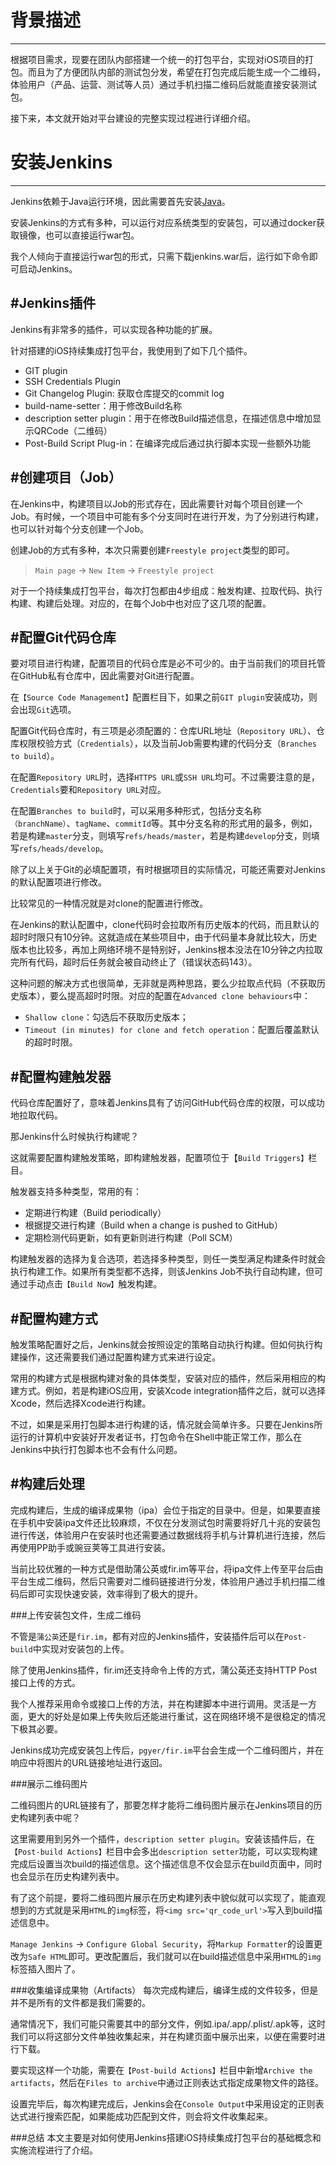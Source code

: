 # 背景描述
---
根据项目需求，现要在团队内部搭建一个统一的打包平台，实现对iOS项目的打包。而且为了方便团队内部的测试包分发，希望在打包完成后能生成一个二维码，体验用户（产品、运营、测试等人员）通过手机扫描二维码后就能直接安装测试包。

接下来，本文就开始对平台建设的完整实现过程进行详细介绍。

# 安装Jenkins
---
Jenkins依赖于Java运行环境，因此需要首先安装[Java](http://www.oracle.com/technetwork/java/javase/downloads/index.html)。

安装Jenkins的方式有多种，可以运行对应系统类型的安装包，可以通过docker获取镜像，也可以直接运行war包。

我个人倾向于直接运行war包的形式，只需下载jenkins.war后，运行如下命令即可启动Jenkins。

#Jenkins插件
---

Jenkins有非常多的插件，可以实现各种功能的扩展。

针对搭建的iOS持续集成打包平台，我使用到了如下几个插件。

* GIT plugin
* SSH Credentials Plugin
* Git Changelog Plugin: 获取仓库提交的commit log
* build-name-setter：用于修改Build名称
* description setter plugin：用于在修改Build描述信息，在描述信息中增加显示QRCode（二维码）
* Post-Build Script Plug-in：在编译完成后通过执行脚本实现一些额外功能

#创建项目（Job）
---
在Jenkins中，构建项目以Job的形式存在，因此需要针对每个项目创建一个Job。有时候，一个项目中可能有多个分支同时在进行开发，为了分别进行构建，也可以针对每个分支创建一个Job。

创建Job的方式有多种，本次只需要创建`Freestyle project`类型的即可。

> `Main page` -> `New Item` -> `Freestyle project`

对于一个持续集成打包平台，每次打包都由4步组成：触发构建、拉取代码、执行构建、构建后处理。对应的，在每个Job中也对应了这几项的配置。

#配置Git代码仓库
---
要对项目进行构建，配置项目的代码仓库是必不可少的。由于当前我们的项目托管在GitHub私有仓库中，因此需要对Git进行配置。

在`【Source Code Management】`配置栏目下，如果之前`GIT plugin`安装成功，则会出现`Git`选项。

配置Git代码仓库时，有三项是必须配置的：仓库URL地址（`Repository URL`）、仓库权限校验方式（`Credentials`），以及当前Job需要构建的代码分支（`Branches to build`）。

在配置`Repository URL`时，选择`HTTPS URL`或`SSH URL`均可。不过需要注意的是，`Credentials`要和`Repository URL`对应。

在配置`Branches to build`时，可以采用多种形式，包括分支名称`（branchName）`、`tagName`、`commitId`等。其中分支名称的形式用的最多，例如，若是构建`master`分支，则填写`refs/heads/master`，若是构建`develop`分支，则填写`refs/heads/develop`。

除了以上关于Git的必填配置项，有时根据项目的实际情况，可能还需要对Jenkins的默认配置项进行修改。

比较常见的一种情况就是对clone的配置进行修改。

在Jenkins的默认配置中，clone代码时会拉取所有历史版本的代码，而且默认的超时时限只有10分钟。这就造成在某些项目中，由于代码量本身就比较大，历史版本也比较多，再加上网络环境不是特别好，Jenkins根本没法在10分钟之内拉取完所有代码，超时后任务就会被自动终止了（错误状态码143）。

这种问题的解决方式也很简单，无非就是两种思路，要么少拉取点代码（不获取历史版本），要么提高超时时限。对应的配置在`Advanced clone behaviours`中：

- `Shallow clone`：勾选后不获取历史版本；
- `Timeout (in minutes) for clone and fetch operation`：配置后覆盖默认的超时时限。

#配置构建触发器
---
代码仓库配置好了，意味着Jenkins具有了访问GitHub代码仓库的权限，可以成功地拉取代码。

那Jenkins什么时候执行构建呢？

这就需要配置构建触发策略，即构建触发器，配置项位于【`Build Triggers】`栏目。

触发器支持多种类型，常用的有：

- 定期进行构建（Build periodically）
- 根据提交进行构建（Build when a change is pushed to GitHub）
- 定期检测代码更新，如有更新则进行构建（Poll SCM）

构建触发器的选择为复合选项，若选择多种类型，则任一类型满足构建条件时就会执行构建工作。如果所有类型都不选择，则该Jenkins Job不执行自动构建，但可通过手动点击`【Build Now】`触发构建。

#配置构建方式
---
触发策略配置好之后，Jenkins就会按照设定的策略自动执行构建。但如何执行构建操作，这还需要我们通过配置构建方式来进行设定。

常用的构建方式是根据构建对象的具体类型，安装对应的插件，然后采用相应的构建方式。例如，若是构建iOS应用，安装Xcode integration插件之后，就可以选择Xcode，然后选择Xcode进行构建。

不过，如果是采用打包脚本进行构建的话，情况就会简单许多。只要在Jenkins所运行的计算机中安装好开发者证书，打包命令在Shell中能正常工作，那么在Jenkins中执行打包脚本也不会有什么问题。


#构建后处理
---
完成构建后，生成的编译成果物（ipa）会位于指定的目录中。但是，如果要直接在手机中安装ipa文件还比较麻烦，不仅在分发测试包时需要将好几十兆的安装包进行传送，体验用户在安装时也还需要通过数据线将手机与计算机进行连接，然后再使用PP助手或豌豆荚等工具进行安装。

当前比较优雅的一种方式是借助蒲公英或fir.im等平台，将ipa文件上传至平台后由平台生成二维码，然后只需要对二维码链接进行分发，体验用户通过手机扫描二维码后即可实现快速安装，效率得到了极大的提升。

###上传安装包文件，生成二维码

不管是`蒲公英`还是`fir.im`，都有对应的Jenkins插件，安装插件后可以在`Post-build`中实现对安装包的上传。

除了使用Jenkins插件，fir.im还支持命令上传的方式，蒲公英还支持HTTP Post接口上传的方式。

我个人推荐采用命令或接口上传的方法，并在构建脚本中进行调用。灵活是一方面，更大的好处是如果上传失败后还能进行重试，这在网络环境不是很稳定的情况下极其必要。

Jenkins成功完成安装包上传后，`pgyer/fir.im`平台会生成一个二维码图片，并在响应中将图片的URL链接地址进行返回。

###展示二维码图片

二维码图片的URL链接有了，那要怎样才能将二维码图片展示在Jenkins项目的历史构建列表中呢？

这里需要用到另外一个插件，`description setter plugin`。安装该插件后，在`【Post-build Actions】`栏目中会多出`description setter`功能，可以实现构建完成后设置当次build的描述信息。这个描述信息不仅会显示在build页面中，同时也会显示在历史构建列表中。

有了这个前提，要将二维码图片展示在历史构建列表中貌似就可以实现了，能直观想到的方式就是采用`HTML`的`img`标签，将`<img src='qr_code_url'>`写入到build描述信息中。

`Manage Jenkins` -> `Configure Global Security`，将`Markup Formatter`的设置更改为`Safe HTML`即可。更改配置后，我们就可以在build描述信息中采用`HTML`的`img`标签插入图片了。


###收集编译成果物（Artifacts）
每次完成构建后，编译生成的文件较多，但是并不是所有的文件都是我们需要的。

通常情况下，我们可能只需要其中的部分文件，例如.ipa/.app/.plist/.apk等，这时我们可以将这部分文件单独收集起来，并在构建页面中展示出来，以便在需要时进行下载。

要实现这样一个功能，需要在`【Post-build Actions】`栏目中新增`Archive the artifacts`，然后在`Files to archive`中通过正则表达式指定成果物文件的路径。

设置完毕后，每次构建完成后，Jenkins会在`Console Output`中采用设定的正则表达式进行搜索匹配，如果能成功匹配到文件，则会将文件收集起来。

###总结
本文主要是对如何使用Jenkins搭建iOS持续集成打包平台的基础概念和实施流程进行了介绍。



